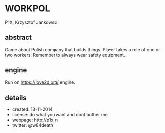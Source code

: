 # WORKPOL
P1X, Krzysztof Jankowski

## abstract
Game about Polish company that builds things. Player takes a role of one or two workers. Remember to always wear safety equipment.

## engine
Run on https://love2d.org/ engine.

## details
- created: 13-11-2014
- license: do what you want and dont bother me
- webpage: http://p1x.in
- twitter: @w84death
